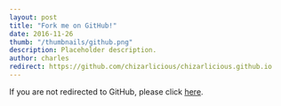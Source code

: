 ```yaml
---
layout: post
title: "Fork me on GitHub!"
date: 2016-11-26
thumb: "/thumbnails/github.png"
description: Placeholder description.
author: charles
redirect: https://github.com/chizarlicious/chizarlicious.github.io
---
```


If you are not redirected to GitHub, please click [here](https://github.com/chizarlicious/chizarlicious.github.io).
